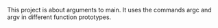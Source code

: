 This project is about arguments to main. It uses the commands argc and argv in different function prototypes.